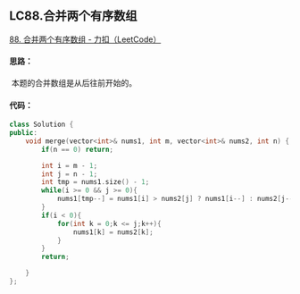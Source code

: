 ## LC88.合并两个有序数组

[88. 合并两个有序数组 - 力扣（LeetCode）](https://leetcode.cn/problems/merge-sorted-array/)

#### 思路：

​		本题的合并数组是从后往前开始的。

#### 代码：

```c++
class Solution {
public:
    void merge(vector<int>& nums1, int m, vector<int>& nums2, int n) {
        if(n == 0) return;

        int i = m - 1;
        int j = n - 1;
        int tmp = nums1.size() - 1;
        while(i >= 0 && j >= 0){
            nums1[tmp--] = nums1[i] > nums2[j] ? nums1[i--] : nums2[j--];
        }
        if(i < 0){
            for(int k = 0;k <= j;k++){
                nums1[k] = nums2[k];
            }
        }
        return;

    }
};
```

